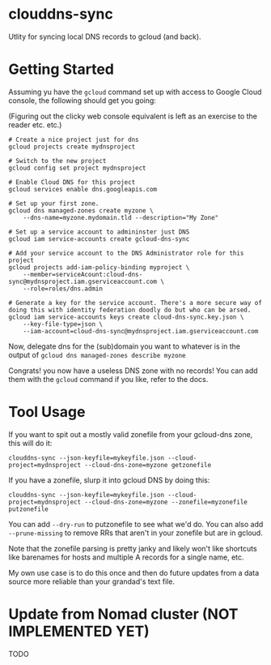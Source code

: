# clouddns-sync

Utlity for syncing local DNS records to gcloud (and back).

# Getting Started

Assuming yu have the `gcloud` command set up with access to Google Cloud console, the following should get you going:

(Figuring out the clicky web console equivalent is left as an exercise to the reader etc. etc.)

```
# Create a nice project just for dns
gcloud projects create mydnsproject

# Switch to the new project
gcloud config set project mydnsproject

# Enable Cloud DNS for this project
gcloud services enable dns.googleapis.com

# Set up your first zone.
gcloud dns managed-zones create myzone \
    --dns-name=myzone.mydomain.tld --description="My Zone"

# Set up a service account to admininster just DNS
gcloud iam service-accounts create gcloud-dns-sync

# Add your service account to the DNS Administrator role for this project
gcloud projects add-iam-policy-binding myproject \
    --member=serviceAcount:cloud-dns-sync@mydnsproject.iam.gserviceaccount.com \
    --role=roles/dns.admin

# Generate a key for the service account. There's a more secure way of doing this with identity federation doodly do but who can be arsed.
gcloud iam service-accounts keys create cloud-dns-sync.key.json \
    --key-file-type=json \
    --iam-account=cloud-dns-sync@mydnsproject.iam.gserviceaccount.com

```
Now, delegate dns for the (sub)domain you want to whatever is in the output of `gcloud dns managed-zones describe myzone` 

Congrats! you now have a useless DNS zone with no records! You can add them with the `gcloud` command if you like, refer to the docs.


# Tool Usage

If you want to spit out a mostly valid zonefile from your gcloud-dns zone, this will do it:

`clouddns-sync --json-keyfile=mykeyfile.json --cloud-project=mydnsproject --cloud-dns-zone=myzone getzonefile`

If you have a zonefile, slurp it into gcloud DNS by doing this: 

`clouddns-sync --json-keyfile=mykeyfile.json --cloud-project=mydnsproject --cloud-dns-zone=myzone --zonefile=myzonefile putzonefile`

You can add `--dry-run` to putzonefile to see what we'd do. You can also add `--prune-missing` to remove RRs that aren't in your zonefile but are in gcloud.

Note that the zonefile parsing is pretty janky and likely won't like shortcuts like barenames for hosts and multiple A records for a single name, etc. 

My own use case is to do this once and then do future updates from a data source more reliable than your grandad's text file.

# Update from Nomad cluster (NOT IMPLEMENTED YET)

TODO